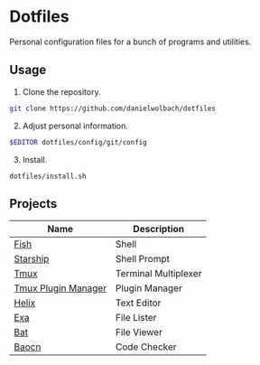 # Dotfiles

Personal configuration files for a bunch of programs and utilities.

## Usage

1. Clone the repository.

```sh
git clone https://github.com/danielwolbach/dotfiles
````

2. Adjust personal information.

```sh
$EDITOR dotfiles/config/git/config
```

3. Install.

```
dotfiles/install.sh
```

## Projects
                                                                                      
| Name                                                        | Description           |
| ----------------------------------------------------------- | --------------------- |
| [Fish](https://fishshell.com/)                              | Shell                 |
| [Starship](https://starship.rs/)                            | Shell Prompt          |
| [Tmux](https://github.com/tmux/tmux)                        | Terminal Multiplexer  |
| [Tmux Plugin Manager](https://github.com/tmux-plugins/tpm)  | Plugin Manager        |
| [Helix](https://helix-editor.com/)                          | Text Editor           |
| [Exa](https://the.exa.website/)                             | File Lister           |
| [Bat](https://github.com/sharkdp/bat)                       | File Viewer           |
| [Baocn](https://github.com/Canop/bacon)                     | Code Checker          |
